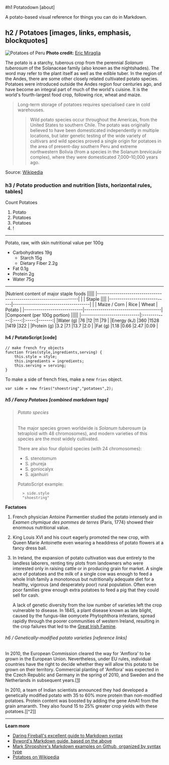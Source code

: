 #h1 Potatodown [about]

A potato-based visual reference for things you can do in Markdown.

## h2 / Potatoes [images, links, emphasis, blockquotes]

![Potatoes of Peru](http://forrked.com/potatoes-peru.png)
**Photo credit:** [Eric Miraglia](http://www.flickr.com/photos/equanimity/4801336468/)

The potato is a starchy, tuberous crop from the perennial _Solanum tuberosum_ of the Solanaceae family (also known as the nightshades). The word may refer to the plant itself as well as the edible tuber. In the region of the Andes, there are some other closely related cultivated potato species. Potatoes were introduced outside the Andes region four centuries ago, and have become an integral part of much of the world's cuisine. It is the world's fourth-largest food crop, following rice, wheat and maize.

>Long-term storage of potatoes requires specialised care in cold warehouses.
>>Wild potato species occur throughout the Americas, from the United States to southern Chile. The potato was originally believed to have been domesticated independently in multiple locations, but later genetic testing of the wide variety of cultivars and wild species proved a single origin for potatoes in the area of present-day southern Peru and extreme northwestern Bolivia (from a species in the Solanum brevicaule complex), where they were domesticated 7,000–10,000 years ago.

Source: [Wikipedia](http://en.wikipedia.org/wiki/Potatoes "optional title: Potatoes of Peru")

### h3 / Potato production and nutrition [lists, horizontal rules, tables]

Count Potatoes

1. Potato
2. Potatoes
3. Potatoes
4. !

- - -

Potato, raw, with skin nutritional value per 100g

* Carbohydrates 19g
	* Starch 15g
	* Dietary Fiber 2.2g
* Fat 0.1g
* Protein 2g
* Water 75g

***

|Nutrient content of major staple foods                          |||||
|--------------------------------------------------------------------|
|                             | Staple                            ||||
|-----------------------------|--------------------------------------|
|                             | Maize / Corn | Rice | Wheat | Potato |
|-----------------------------|--------------------------------------|
|Component (per 100g portion)                                    |||||
|-----------------------------|:------------:|:----:|:-----:|-------:|
|Water (g)                    |76            |12    |11     |79      |
|Energy (kJ)                  |360           |1528  |1419   |322     |
|Protein (g)                  |3.2           |7.1   |13.7   |2.0     |
|Fat (g)                      |1.18          |0.66  |2.47   |0.09    |

#### h4 / PotatoScript [code]

	// make french fry objects
	function fries(style,ingredients,serving) {
		this.style = style;
		this.ingredients = ingredients;
		this.serving = serving;
	}

To make a side of french fries, make a new ``fries`` object.

`var side = new fries("shoestring","potatoes",2);`

##### h5 / Fancy Potatoes [combined markdown tags]

> ###### Potato species
>
> The major species grown worldwide is _Solanum tuberosum_ (a tetraploid with 48 chromosomes), and modern varieties of this species are the most widely cultivated.
>
> There are also four diploid species (with 24 chromosomes):
>
> * S. stenotomum
> * S. phureja
> * S. goniocalyx
> * S. ajanhuiri
> 
> PotatoScript example:
> 
>		> side.style
>		"shoestring"

**Factatoes**

1. French physician Antoine Parmentier studied the potato intensely and in _Examen chymique des pommes de terres_ (Paris, 1774) showed their enormous nutritional value. 
2. King Louis XVI and his court eagerly promoted the new crop, with Queen Marie Antoinette even wearing a headdress of potato flowers at a fancy dress ball. 
3. In Ireland, the expansion of potato cultivation was due entirely to the landless laborers, renting tiny plots from landowners who were interested only in raising cattle or in producing grain for market. A single acre of potatoes and the milk of a single cow was enough to feed a whole Irish family a monotonous but nutritionally adequate diet for a healthy, vigorous (and desperately poor) rural population. Often even poor families grew enough extra potatoes to feed a pig that they could sell for cash.

    A lack of genetic diversity from the low number of varieties left the crop vulnerable to disease. In 1845, a plant disease known as late blight, caused by the fungus-like oomycete Phytophthora infestans, spread rapidly through the poorer communities of western Ireland, resulting in the crop failures that led to the [Great Irish Famine](http://en.wikipedia.org/wiki/Great_Famine_(Ireland)).

###### h6 / Genetically-modified potato varieties [reference links]

In 2010, the European Commission cleared the way for 'Amflora' to be grown in the European Union. Nevertheless, under EU rules, individual countries have the right to decide whether they will allow this potato to be grown on their territory. Commercial planting of 'Amflora' was expected in the Czech Republic and Germany in the spring of 2010, and Sweden and the Netherlands in subsequent years.[[1]]

In 2010, a team of Indian scientists announced they had developed a genetically modified potato with 35 to 60% more protein than non-modified potatoes. Protein content was boosted by adding the gene AmA1 from the grain amaranth. They also found 15 to 25% greater crop yields with these potatoes.[[^2]]

[1]:http://www.gmo-compass.org/eng/news/492.docu.html
[2]:http://www.pnas.org/content/early/2010/09/13/1006265107.full.pdf

---

**Learn more**

* [Daring Fireball's excellent guide to Markdown syntax](http://daringfireball.net/projects/markdown/)
* [Byword's Markdown guide, based on the above](http://bywordapp.com/markdown/syntax.html)
* [Mark Shropshire's Markdown examples on Github, organized by syntax type](http://daringfireball.net/projects/markdown/)
* [Potatoes on Wikipedia](http://en.wikipedia.org/wiki/Potatoes)